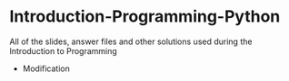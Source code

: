 Introduction-Programming-Python
===============================

All of the slides, answer files and other solutions used during the Introduction to Programming
* Modification
